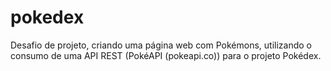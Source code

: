 # pokedex
 Desafio de projeto, criando uma página web com Pokémons, utilizando o consumo de uma API REST (PokéAPI (pokeapi.co)) para o projeto Pokédex.
